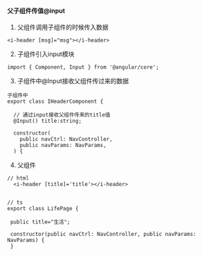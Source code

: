 #### 父子组件传值@input
 1. 父组件调用子组件的时候传入数据
 
```
<i-header [msg]="msg"></i-header>
```
 2. 子组件引入input模块
 
```
import { Component, Input } from '@angular/core';
```
 3. 子组件中@Input接收父组件传过来的数据

```
子组件中
export class IHeaderComponent {

  // 通过input接收父组件传来的title值
  @Input() title:string;

  constructor(
    public navCtrl: NavController,
    public navParams: NavParams,
  ) {
```
 4. 父组件
 
 ```
 // html
   <i-header [title]='title'></i-header>
 
 
 // ts
 export class LifePage {

  public title="生活";

  constructor(public navCtrl: NavController, public navParams: NavParams) {
  }
 ```